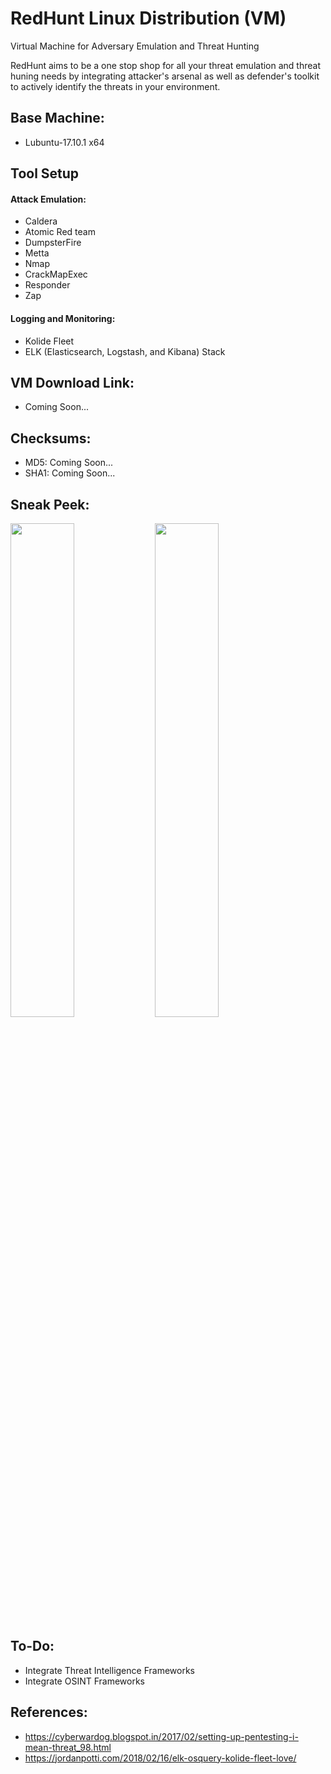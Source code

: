 # RedHunt Linux Distribution (VM)
Virtual Machine for Adversary Emulation and Threat Hunting

RedHunt aims to be a one stop shop for all your threat emulation and threat huning needs by integrating attacker's arsenal as well as defender's toolkit to actively identify the threats in your environment.

## Base Machine: 
* Lubuntu-17.10.1 x64

## Tool Setup
#### Attack Emulation:
* Caldera
* Atomic Red team
* DumpsterFire
* Metta
* Nmap
* CrackMapExec
* Responder
* Zap

#### Logging and Monitoring:
* Kolide Fleet
* ELK (Elasticsearch, Logstash, and Kibana) Stack

## VM Download Link: 
* Coming Soon...

## Checksums: 
* MD5: Coming Soon...
* SHA1: Coming Soon...

## Sneak Peek:
<img src="https://github.com/redhuntlabs/RedHunt-OS/blob/master/Login.jpg" width="45%">  <img src="https://github.com/redhuntlabs/RedHunt-OS/blob/master/Caldera.jpg" width="45%">

## To-Do:
* Integrate Threat Intelligence Frameworks
* Integrate OSINT Frameworks

## References:
* https://cyberwardog.blogspot.in/2017/02/setting-up-pentesting-i-mean-threat_98.html
* https://jordanpotti.com/2018/02/16/elk-osquery-kolide-fleet-love/
